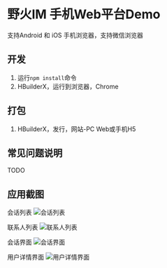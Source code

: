 # 野火IM 手机Web平台Demo
支持Android 和 iOS 手机浏览器，支持微信浏览器

## 开发
1. 运行```npm install```命令
2. HBuilderX，运行到浏览器，Chrome

## 打包
1. HBuilderX，发行，网站-PC Web或手机H5

## 常见问题说明
TODO

## 应用截图
会话列表
![会话列表](./screenshots/uniapp_conversation_list.jpeg)

联系人列表
![联系人列表](./screenshots/uniapp_contact_tab.jpeg)

会话界面
![会话界面](./screenshots/uniapp_conversation.jpeg)

用户详情界面
![用户详情界面](./screenshots/uniapp_user_profile.jpeg)
